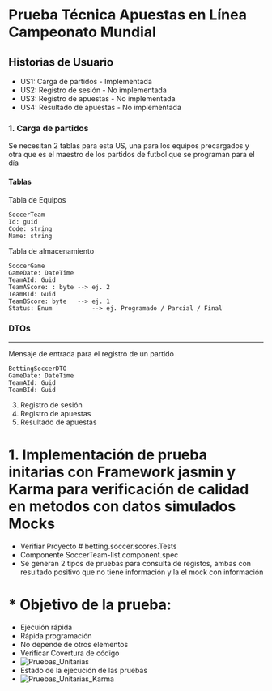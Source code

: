 # Prueba Técnica Apuestas en Línea Campeonato Mundial

## Historias de Usuario
- US1: Carga de partidos - Implementada
- US2: Registro de sesión - No implementada
- US3: Registro de apuestas - No implementada
- US4: Resultado de apuestas - No implementada

### 1. Carga de partidos

Se necesitan 2 tablas para esta US, una para los equipos precargados y otra que es el maestro de los partidos de futbol que se programan para el día

#### Tablas
Tabla de Equipos
```
SoccerTeam
Id: guid
Code: string
Name: string
```

Tabla de almacenamiento 
```
SoccerGame
GameDate: DateTime
TeamAId: Guid
TeamAScore: : byte --> ej. 2
TeamBId: Guid
TeamBScore: byte   --> ej. 1
Status: Enum           --> ej. Programado / Parcial / Final
```

### DTOs
-----------------
Mensaje de entrada para el registro de un partido
```
BettingSoccerDTO
GameDate: DateTime
TeamAId: Guid
TeamBId: Guid
```
3. Registro de sesión
4. Registro de apuestas
5. Resultado de apuestas 

# 1. Implementación de prueba initarias con Framework jasmin y Karma para verificación de calidad en metodos con datos simulados Mocks
 * Verifiar Proyecto # betting.soccer.scores.Tests   
 * Componente SoccerTeam-list.component.spec
 * Se generan 2 tipos de pruebas para consulta de registos, ambas con resultado positivo que no tiene información y la el mock con información 
 # * Objetivo de la prueba:
 * Ejecuión rápida
 * Rápida programación
 * No depende de otros elementos
 * Verificar Covertura de código
 * ![Pruebas_Unitarias](https://user-images.githubusercontent.com/13178792/193621399-720da2a4-599e-4051-a134-b7c1312bd000.PNG)
 * Estado de la ejecución de las pruebas
 * ![Pruebas_Unitarias_Karma](https://user-images.githubusercontent.com/13178792/193621931-15182f24-31d3-4771-92a2-0d950b6332ea.PNG)



